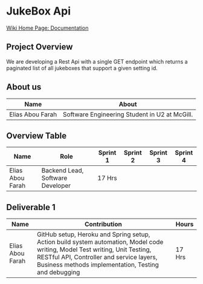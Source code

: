 # JukeBox Api
<a href = "https://github.com/eliasaboufarah02/jukeBox/wiki">Wiki Home Page: Documentation</a>

## Project Overview
We are developing a Rest Api with a single GET endpoint which returns a paginated list of all jukeboxes that support a given setting id.

## About us
|       Name     |                 About                 |
|----------------|---------------------------------------|
|Elias Abou Farah|Software Engineering Student in U2 at McGill.|
## Overview Table
| Name | Role | Sprint 1 | Sprint 2 | Sprint 3 | Sprint 4 |
|------|--------------|------|------|-------|-------|
| Elias Abou Farah | Backend Lead, Software Developer | 17 Hrs |  | |  |


## Deliverable 1
| Name | Contribution | Hours |
|------|--------------|-------|
| Elias Abou Farah | GitHub setup, Heroku and Spring setup, Action build system automation, Model code writing, Model Test writing, Unit Testing, RESTful API, Controller and service layers, Business methods implementation, Testing and debugging | 17 Hrs|

